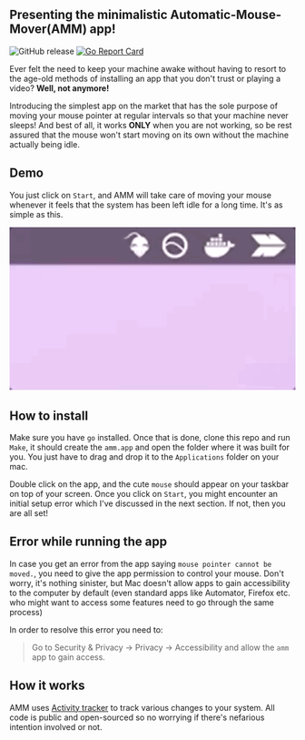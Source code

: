 ## Presenting the minimalistic Automatic-Mouse-Mover(AMM) app!

![GitHub release](https://img.shields.io/github/release/prashantgupta24/automatic-mouse-mover.svg)
[![Go Report Card](https://goreportcard.com/badge/github.com/prashantgupta24/automatic-mouse-mover)](https://goreportcard.com/report/github.com/prashantgupta24/automatic-mouse-mover)

Ever felt the need to keep your machine awake without having to resort to the age-old methods of installing an app that you don't trust or playing a video? **Well, not anymore!**

Introducing the simplest app on the market that has the sole purpose of moving your mouse pointer at regular intervals so that your machine never sleeps! And best of all, it works **ONLY** when you are not working, so be rest assured that the mouse won't start moving on its own without the machine actually being idle.

## Demo

You just click on `Start`, and AMM will take care of moving your mouse whenever it feels that the system has been left idle for a long time. It's as simple as this. 

![](https://github.com/prashantgupta24/automatic-mouse-mover/blob/readme-patch/amm-demo.gif)

## How to install

Make sure you have `go` installed. Once that is done, clone this repo and run `Make`, it should create the `amm.app` and open the folder where it was built for you. You just have to drag and drop it to the `Applications` folder on your mac. 

Double click on the app, and the cute `mouse` should appear on your taskbar on top of your screen. Once you click on `Start`, you might encounter an initial setup error which I've discussed in the next section. If not, then you are all set! 

## Error while running the app

In case you get an error from the app saying `mouse pointer cannot be moved.`, you need to give the app permission to control your mouse. Don't worry, it's nothing sinister, but Mac doesn't allow apps to gain accessibility to the computer by default (even standard apps like Automator, Firefox etc. who might want to access some features need to go through the same process)

In order to resolve this error you need to:

> Go to Security & Privacy -> Privacy -> Accessibility and allow the `amm` app to gain access.

## How it works

AMM uses [Activity tracker](https://github.com/prashantgupta24/activity-tracker) to track various changes to your system. All code is public and open-sourced so no worrying if there's nefarious intention involved or not.
